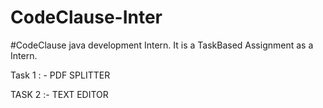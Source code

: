 # CodeClause-Inter
#CodeClause java development Intern.
It is a TaskBased Assignment as a Intern.

Task 1 : -  PDF SPLITTER

TASK 2 :-   TEXT EDITOR


